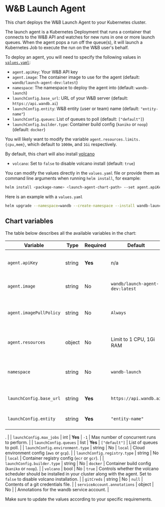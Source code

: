 # W&B Launch Agent

This chart deploys the W&B Launch Agent to your Kubernetes cluster.

The launch agent is a Kubernetes Deployment that runs a container that connects to the W&B API and watches for new runs in one or more launch queues. When the agent pops a run off the queue(s), it will launch a Kubernetes Job to execute the run on the W&B user's behalf.

To deploy an agent, you will need to specify the following values in [`values.yaml`](values.yaml):

- `agent.apiKey`: Your W&B API key
- `agent.image`: The container image to use for the agent (default: `wandb/launch-agent-dev:latest`)
- `namespace`: The namespace to deploy the agent into (default: `wandb-launch`)
- `launchConfig.base_url`: URL of your W&B server (default: `https://api.wandb.ai`)
- `launchConfig.entity`: W&B entity (user or team) name (default: `"entity-name"`)
- `launchConfig.queues`: List of queues to poll (default: `["default"]`)
- `launchConfig.builder.type`: Container build config (`kaniko` or `noop`) (default: `docker`)

You will likely want to modify the variable `agent.resources.limits.{cpu,mem}`, which default to `1000m`, and `1Gi` respectively.

By default, this chart will also install [volcano](https://volcano.sh)
- `volcano`: Set to `false` to disable volcano install (default: `true`)

You can modify the values directly in the `values.yaml` file or provide them as command line arguments when running `helm install`, for example:

```bash
helm install <package-name> <launch-agent-chart-path> --set agent.apiKey=<your-api-key>
```

Here is an example with a `values.yaml`

```bash
helm upgrade --namespace=wandb --create-namespace --install wandb-launch wandb/launch-agent -f ./values.yaml --namespace=wandb-launch
```

## Chart variables
The table below describes all the available variables in the chart:

| Variable                      | Type   | Required | Default                           | Description                                                                                                                                    |
| ----------------------------- | ------ | -------- | --------------------------------- | ---------------------------------------------------------------------------------------------------------------------------------------------- |
| `agent.apiKey`                | string | **Yes**  | n/a                               | W&B API key to be used by the agent.                                                                                                            |
| `agent.image`                 | string | No       | `wandb/launch-agent-dev:latest`   | Container image for the agent.                                                                                                                  |
| `agent.imagePullPolicy`       | string | No       | `Always`                          | Pull policy for the agent container image.                                                                                                      |
| `agent.resources`             | object | No       | Limit to 1 CPU, 1Gi RAM          | Pod spec resources block for the agent.                                                                                                         |
| `namespace`                   | string | No       | `wandb-launch`                    | The namespace to deploy the agent into.                                                                                                         |
| `launchConfig.base_url`       | string | **Yes**  | `https://api.wandb.ai`           | URL of your W&B server.                                                                                                                         |
| `launchConfig.entity`         | string | **Yes**  | `"entity-name"`                   | W&B entity (user or team) name

.                                                                                                                 |
| `launchConfig.max_jobs`       | int    | **Yes**  | `-1`                              | Max number of concurrent runs to perform.                                                                                                       |
| `launchConfig.queues`         | list   | **Yes**  | `["default"]`                     | List of queues to poll.                                                                                                                         |
| `launchConfig.environment.type` | string | No      | `local`                           | Cloud environment config (`aws` or `gcp`).                                                                                                      |
| `launchConfig.registry.type`   | string | No      | `local`                           | Container registry config (`ecr` or `gcr`).                                                                                                     |
| `launchConfig.builder.type`    | string | No      | `docker`                          | Container build config (`kaniko` or `noop`).                                                                                                    |
| `volcano`                     | bool   | No       | `true`                            | Controls whether the volcano scheduler should be installed in your cluster along with the agent. Set to `false` to disable volcano installation. |
| `gitCreds`                    | string | No       | `null`                            | Contents of a git credentials file.                                                                                                             |
| `serviceAccount.annotations`  | object | No       |                                   | Annotations for the wandb service account.                                                                                                      |

Make sure to update the values according to your specific requirements.
